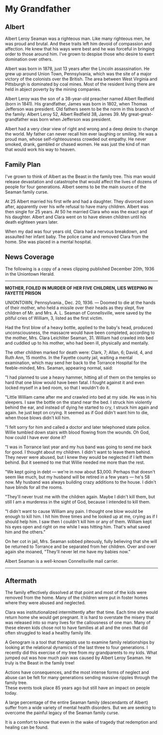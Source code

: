 # My Grandfather

## Albert

Albert Leroy Seaman was a righteous man.  Like many righteous men, he was proud
and brutal.  And these traits left him devoid of compassion and affection. He
knew that his ways were best and he was forceful in bringing order to those
around him.  I've grown to despise those who desire to exert domination over 
others.

Albert was born in 1878, just 13 years after the Lincoln assassination.  He grew
up around Union Town, Pennsylvania, which was the site of a major victory of the
colonists over the British.  The area between West Virginia and Pittsburgh is
dominated by coal mines.  Most of the resident living there are held in abject
poverty by the mining companies.

Albert Leroy was the son of a 38-year-old preacher named Albert Redfield  (born
in 1841).  His grandfather, James was born in 1802, when Thomas Jefferson was
president.  Old fathers seem to be the norm in this branch of the family: 
Albert Leroy 52, Albert Redfield 38,  James 39.  My great-great-grandfather was
born when Jefferson was president.

Albert had a very clear view of right and wrong and a deep desire to change the
world.  My father can never recall him ever laughing or smiling.  He was a proud
man, whose self-righteousness crowded out empathy. He never smoked, drank,
gambled or chased women.  He was just the kind of man that would work his way to
heaven.

## Family Plan

I've grown to think of Albert as the Beast in the family tree.   This man would
release devastation and catastrophe that would affect the lives of dozens of
people for four generations. Albert seems to be the main source of the Seaman
family curse.

At 25 Albert married his first wife and had a daughter. They divorced soon
after, apparently over his wife refusal to  have many children. Albert was then
single for 25 years.  At 50 he married Clara who was the exact age of his
daughter.   Albert and Clara went on to have eleven children until his death
eighteen years later.

When my dad was four years old, Clara had a nervous breakdown, and assaulted her
infant baby.  The police came and removed Clara from the home.   She was placed
in a mental hospital.  


## News Coverage

The following is a copy of a news clipping published December 20th, 1936 in the 
Uniontown Herald.

---

**MOTHER, FOILED IN MURDER OF HER FIVE CHILDREN, LIES WEEPING IN FAYETTE PRISON**

UNIONTOWN, Pennsylvania., Dec. 20, 1936. — Doomed to die at the hands of their mother,
who held a missile over their heads as they slept, five children of Mr. and Mrs.
A. L. Seaman of Connellsville, were saved by the pitiful cries of William, 3,
listed as the first victim.

Had the first blow of a heavy bottle, applied to the baby's head, produced
unconsciousness, the massacre would have been completed, according to the
mother, Mrs. Clara Leichliter Seaman, 31. William had crawled into bed and
cuddled up to his mother, who had been ill, physically and mentally.

The other children marked for death were: Clark, 7; Allan, 6; David, 4, and Ruth
Ann, 15 months. In the Fayette county jail, waiting a mental examination, which
may send her back to the Torrance Hospital for the feeble-minded, Mrs. Seaman,
appearing normal, said:

"I had planned to use a heavy hammer, hitting all of them on the temples so hard
that one blow would have been fatal. I fought against it and even locked myself
in a bed room, so that I wouldn't do it.

"Little William came after me and crawled into bed at my side. He was in his
sleepers. I saw the bottle on the stand near the bed. I struck him violently
behind the ear, and instead of dying he started to cry, I struck him again and
again. he just kept on crying. It seemed as if God didn't want him to die, when
those blows didn't kill him.

"I felt sorry for him and called a doctor and later telephoned state police.
Willie tumbled down stairs with blood flowing from the wounds. Oh God, how
could I have ever done it?

"I was in Torrance last year and my hus band was going to send me back for good.
I thought about my children. I didn't want to leave them behind. They never
were abused, but I knew they would be neglected if I left them behind.
But it seemed to me that Willie needed me more than the rest.

"We kept going in debt — we're in now about $3,000. Perhaps that doesn't seem like
much, but my husband will be retired in a few years — he's 58 now. My husband was
always building crazy additions to the house. I didn't have blinds for all the
rooms.

"They'll never trust me with the children again. Maybe I didn't kill them, but
still I am a murderess in the sight of God, because I intended to kill them.

"I didn't want to cause William any pain. I thought one blow would be enough to
kill him. I hit him three times and he looked up at me, crying as if I should
help him. I saw then I couldn't kill him or any of them. William kept his eyes
open and right on me while I was hitting him. That's what saved him and the
others.”

On her cot in jail, Mrs. Seaman sobbed piteously, fully believing that she will
be returned to Torrance and be separated from her children. Over and over again
she moaned, "They'll never let me have my babies now.”

Albert Seaman is a well-known Connellsville mail carrier.

---

## Aftermath

The family effectively
dissolved at that point and most of the kids were removed from the home.  Many
of the children were put in foster homes where they were abused and neglected.

Clara was institutionalized intermittently after that time.  Each time she would
return home she would get pregnant.  It is hard to overstate the misery that was
released into so many lives for the callousness of one man.    Many of these
eleven kids chose not to have families at all and the ones that did often
struggled to lead a healthy family life.

A Genogram is a tool that therapists use to examine family relationships by
looking at the relational dynamics of the last three to four generations.  I
recently did this exercise of my tree from my grandparents to my kids.  What
jumped out was how much pain was caused by Albert Leroy Seaman.  He truly is the
Beast in the family tree!

Actions have consequences, and the most intense forms of neglect and abuse can
be felt for many generations sending massive ripples through the family tree.  
These events took place 85 years ago but still have an impact on people today.

A large percentage of the entire Seaman family (descendants of Albert) suffer
from a wide variety of mental health disorders.  But we are seeking to overcome
the painful legacy of the Seaman family curse.

It is a comfort to know that even in the wake of tragedy that redemption and
healing can be found.

